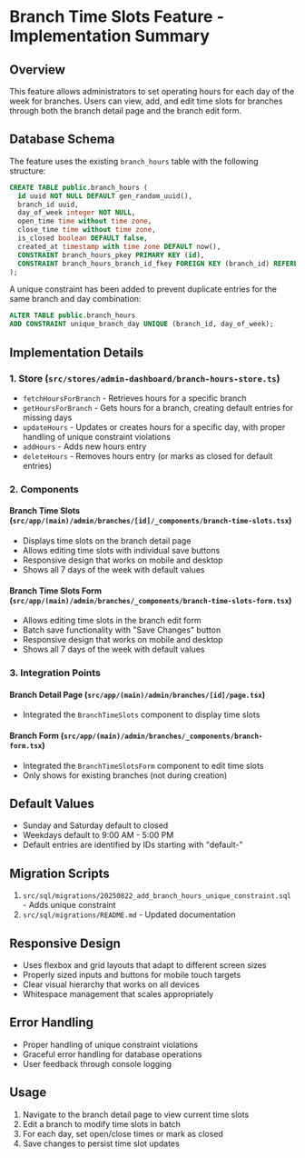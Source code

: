# Branch Time Slots Feature - Implementation Summary

## Overview

This feature allows administrators to set operating hours for each day of the week for branches. Users can view, add, and edit time slots for branches through both the branch detail page and the branch edit form.

## Database Schema

The feature uses the existing `branch_hours` table with the following structure:

```sql
CREATE TABLE public.branch_hours (
  id uuid NOT NULL DEFAULT gen_random_uuid(),
  branch_id uuid,
  day_of_week integer NOT NULL,
  open_time time without time zone,
  close_time time without time zone,
  is_closed boolean DEFAULT false,
  created_at timestamp with time zone DEFAULT now(),
  CONSTRAINT branch_hours_pkey PRIMARY KEY (id),
  CONSTRAINT branch_hours_branch_id_fkey FOREIGN KEY (branch_id) REFERENCES public.branches(id)
);
```

A unique constraint has been added to prevent duplicate entries for the same branch and day combination:

```sql
ALTER TABLE public.branch_hours
ADD CONSTRAINT unique_branch_day UNIQUE (branch_id, day_of_week);
```

## Implementation Details

### 1. Store (`src/stores/admin-dashboard/branch-hours-store.ts`)

- `fetchHoursForBranch` - Retrieves hours for a specific branch
- `getHoursForBranch` - Gets hours for a branch, creating default entries for missing days
- `updateHours` - Updates or creates hours for a specific day, with proper handling of unique constraint violations
- `addHours` - Adds new hours entry
- `deleteHours` - Removes hours entry (or marks as closed for default entries)

### 2. Components

#### Branch Time Slots (`src/app/(main)/admin/branches/[id]/_components/branch-time-slots.tsx`)

- Displays time slots on the branch detail page
- Allows editing time slots with individual save buttons
- Responsive design that works on mobile and desktop
- Shows all 7 days of the week with default values

#### Branch Time Slots Form (`src/app/(main)/admin/branches/_components/branch-time-slots-form.tsx`)

- Allows editing time slots in the branch edit form
- Batch save functionality with "Save Changes" button
- Responsive design that works on mobile and desktop
- Shows all 7 days of the week with default values

### 3. Integration Points

#### Branch Detail Page (`src/app/(main)/admin/branches/[id]/page.tsx`)

- Integrated the `BranchTimeSlots` component to display time slots

#### Branch Form (`src/app/(main)/admin/branches/_components/branch-form.tsx`)

- Integrated the `BranchTimeSlotsForm` component to edit time slots
- Only shows for existing branches (not during creation)

## Default Values

- Sunday and Saturday default to closed
- Weekdays default to 9:00 AM - 5:00 PM
- Default entries are identified by IDs starting with "default-"

## Migration Scripts

1. `src/sql/migrations/20250822_add_branch_hours_unique_constraint.sql` - Adds unique constraint
2. `src/sql/migrations/README.md` - Updated documentation

## Responsive Design

- Uses flexbox and grid layouts that adapt to different screen sizes
- Properly sized inputs and buttons for mobile touch targets
- Clear visual hierarchy that works on all devices
- Whitespace management that scales appropriately

## Error Handling

- Proper handling of unique constraint violations
- Graceful error handling for database operations
- User feedback through console logging

## Usage

1. Navigate to the branch detail page to view current time slots
2. Edit a branch to modify time slots in batch
3. For each day, set open/close times or mark as closed
4. Save changes to persist time slot updates
